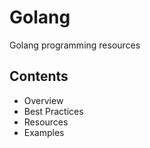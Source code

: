 # Golang

Golang programming resources

## Contents
- Overview
- Best Practices
- Resources
- Examples
